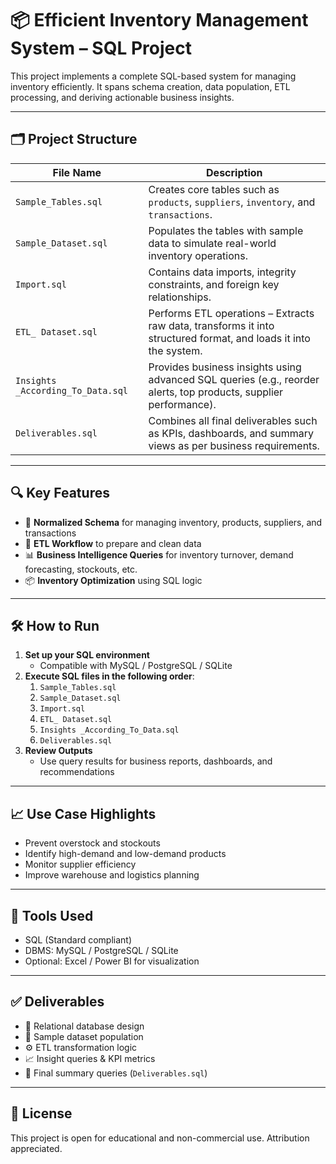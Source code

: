 # 📦 Efficient Inventory Management System – SQL Project

This project implements a complete SQL-based system for managing inventory efficiently. It spans schema creation, data population, ETL processing, and deriving actionable business insights.

---

## 🗂️ Project Structure

| File Name | Description |
|-----------|-------------|
| `Sample_Tables.sql` | Creates core tables such as `products`, `suppliers`, `inventory`, and `transactions`. |
| `Sample_Dataset.sql` | Populates the tables with sample data to simulate real-world inventory operations. |
| `Import.sql` | Contains data imports, integrity constraints, and foreign key relationships. |
| `ETL_ Dataset.sql` | Performs ETL operations – Extracts raw data, transforms it into structured format, and loads it into the system. |
| `Insights _According_To_Data.sql` | Provides business insights using advanced SQL queries (e.g., reorder alerts, top products, supplier performance). |
| `Deliverables.sql` | Combines all final deliverables such as KPIs, dashboards, and summary views as per business requirements. |

---

## 🔍 Key Features

- 📐 **Normalized Schema** for managing inventory, products, suppliers, and transactions
- 🔄 **ETL Workflow** to prepare and clean data
- 📊 **Business Intelligence Queries** for inventory turnover, demand forecasting, stockouts, etc.
- 📦 **Inventory Optimization** using SQL logic

---

## 🛠️ How to Run

1. **Set up your SQL environment**
   - Compatible with MySQL / PostgreSQL / SQLite
2. **Execute SQL files in the following order**:
   1. `Sample_Tables.sql`
   2. `Sample_Dataset.sql`
   3. `Import.sql`
   4. `ETL_ Dataset.sql`
   5. `Insights _According_To_Data.sql`
   6. `Deliverables.sql`
3. **Review Outputs**
   - Use query results for business reports, dashboards, and recommendations

---

## 📈 Use Case Highlights

- Prevent overstock and stockouts
- Identify high-demand and low-demand products
- Monitor supplier efficiency
- Improve warehouse and logistics planning

---

## 🧰 Tools Used

- SQL (Standard compliant)
- DBMS: MySQL / PostgreSQL / SQLite
- Optional: Excel / Power BI for visualization

---

## ✅ Deliverables

- 📂 Relational database design
- 💾 Sample dataset population
- ⚙️ ETL transformation logic
- 📈 Insight queries & KPI metrics
- 📜 Final summary queries (`Deliverables.sql`)

---

## 📝 License

This project is open for educational and non-commercial use. Attribution appreciated.

